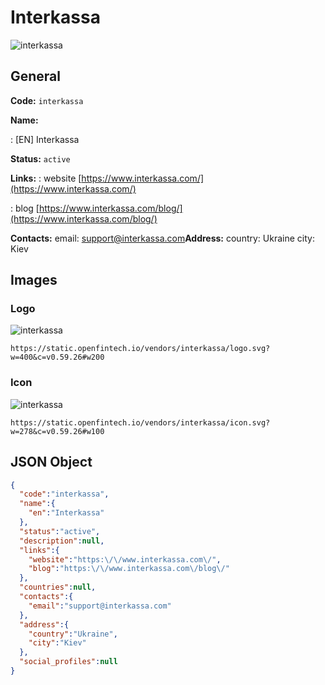 
# Interkassa 
![interkassa](https://static.openfintech.io/vendors/interkassa/logo.svg?w=400&c=v0.59.26#w200)  

## General 
 
**Code:** `interkassa` 
 
**Name:** 
 
:	[EN] Interkassa 
 
**Status:** `active` 
 
**Links:** 
: website [https://www.interkassa.com/](https://www.interkassa.com/) 
 
: blog [https://www.interkassa.com/blog/](https://www.interkassa.com/blog/) 
 
**Contacts:** 
email: support@interkassa.com**Address:** 
country: Ukraine 
city: Kiev 

## Images 

### Logo 
 
![interkassa](https://static.openfintech.io/vendors/interkassa/logo.svg?w=400&c=v0.59.26#w200)  

```
https://static.openfintech.io/vendors/interkassa/logo.svg?w=400&c=v0.59.26#w200
```  

### Icon 
 
![interkassa](https://static.openfintech.io/vendors/interkassa/icon.svg?w=278&c=v0.59.26#w100)  

```
https://static.openfintech.io/vendors/interkassa/icon.svg?w=278&c=v0.59.26#w100
```  

## JSON Object 

```json
{
  "code":"interkassa",
  "name":{
    "en":"Interkassa"
  },
  "status":"active",
  "description":null,
  "links":{
    "website":"https:\/\/www.interkassa.com\/",
    "blog":"https:\/\/www.interkassa.com\/blog\/"
  },
  "countries":null,
  "contacts":{
    "email":"support@interkassa.com"
  },
  "address":{
    "country":"Ukraine",
    "city":"Kiev"
  },
  "social_profiles":null
}
```  
